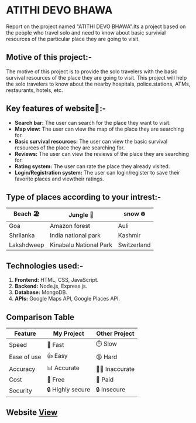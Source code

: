 # ATITHI DEVO BHAWA

<p>Report on the project named "ATITHI DEVO BHAWA".Its a project based on the people who travel solo and need to know about basic survivial resources of the particular place they are going to visit.</p> 


## Motive of this project:-
The motive of this project is to provide the solo travelers with the basic survival resources of the place they are going to visit. This project will help the solo travelers to know about the nearby hospitals, police.stations, ATMs, restaurants, hotels, etc.

## Key features of website🚀:-
+ **Search bar:** The user can search for the place they want to visit.
+ **Map view:** The user can view the map of the place they are searching for.
+ **Basic survival resources:** The user can view the basic survival resources of the place they are
searching for.
+ **Reviews:** The user can view the reviews of the place they are searching for.
+ **Rating system:** The user can rate the place they already visited.
+ **Login/Registration system:** The user can login/register to save their favorite places and viewtheir ratings.
    
  

## Type of places according to your intrest:-
<!-- |Beach 🏖️     | Jungle 🌴              | Snow ❄️      |
|--------------|--------------------------|--------------|
|     Goa      |     Amazon forest        |  Auli   <img src="https://images.unsplash.com/photo-1477601263568-180e2c6d046e?w=600&auto=format&fit=crop&q=60&ixlib=rb-4.0.3&ixid=M3wxMjA3fDB8MHxzZWFyY2h8Mnx8YXVsaSUyMHBsYWNlJTIwc25vd3xlbnwwfHwwfHx8MA%3D%3D" width="40" >     |
|  Shrilanka   |  India national park     |  Kashmir   <img src="https://images.unsplash.com/photo-1650384585230-ab9ade0cec63?w=600&auto=format&fit=crop&q=60&ixlib=rb-4.0.3&ixid=M3wxMjA3fDB8MHxzZWFyY2h8MTF8fGthc2htaXJ8ZW58MHx8MHx8fDA%3D" width="40">  |
|  Lakshdweep  |  Kinabalu National Park  |  Switzerland  <img src="https://plus.unsplash.com/premium_photo-1675714692733-bc27da8f6f0e?q=80&w=1770&auto=format&fit=crop&ixlib=rb-4.0.3&ixid=M3wxMjA3fDB8MHxwaG90by1wYWdlfHx8fGVufDB8fHx8fA%3D%3D" width="40" alt="accessibility text"> |  -->



|Beach 🏖️    |Jungle 🌴              |snow ❄️      |
|------------|------------------------|-------------|
| Goa        |Amazon forest           |Auli         |
| Shrilanka  |India national park     |Kashmir      |
| Lakshdweep | Kinabalu National Park | Switzerland | 


  ## Technologies used:-
1. **Frontend:** HTML, CSS, JavaScript.
2. **Backend:** Node.js, Express.js.
3. **Database:** MongoDB.
4. **APIs:** Google Maps API, Google Places API.

## Comparison Table
 |Feature     |My Project        |Other Project |
 |------------|------------------|--------------|
 |Speed       | 🚀 Fast         | ⏱️ Slow      |
 |Ease of use |👍 Easy          |  😩 Hard     |
 |Accuracy    |📊 Accurate      | 🤦‍♂️ Inaccurate|
 |Cost        |💸 Free          | 💸 Paid      |
 |Security    |🔒 Highly secure | 🔒 Insecure  | 

 
 
## Website [View](https://atithidevobhava.onrender.com)



<!-- <p align="center" >
  <img src="https://images.unsplash.com/photo-1727950183920-654c2feee258?w=600&auto=format&fit=crop&q=60&ixlib=rb-4.0.3&ixid=M3wxMjA3fDB8MHxmZWF0dXJlZC1waG90b3MtZmVlZHwxN3x8fGVufDB8fHx8fA%3D%3D" width="350" title="hover text">
  <img src="https://plus.unsplash.com/premium_photo-1675714692733-bc27da8f6f0e?q=80&w=1770&auto=format&fit=crop&ixlib=rb-4.0.3&ixid=M3wxMjA3fDB8MHxwaG90by1wYWdlfHx8fGVufDB8fHx8fA%3D%3D" width="350" alt="accessibility text">
</p> -->

